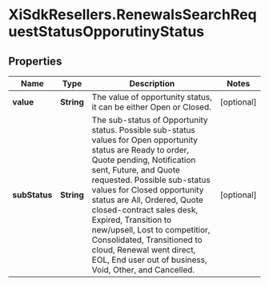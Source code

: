 # XiSdkResellers.RenewalsSearchRequestStatusOpporutinyStatus

## Properties

Name | Type | Description | Notes
------------ | ------------- | ------------- | -------------
**value** | **String** | The value of opportunity status, it can be either Open or Closed. | [optional] 
**subStatus** | **String** | The sub-status of Opportunity status. Possible sub-status values for Open opportunity status are Ready to order, Quote pending, Notification sent, Future, and Quote requested. Possible sub-status values for Closed opportunity status are All, Ordered, Quote closed-contract sales desk, Expired, Transition to new/upsell, Lost to competitior, Consolidated, Transitioned to cloud, Renewal went direct, EOL, End user out of business, Void, Other, and Cancelled. | [optional] 


